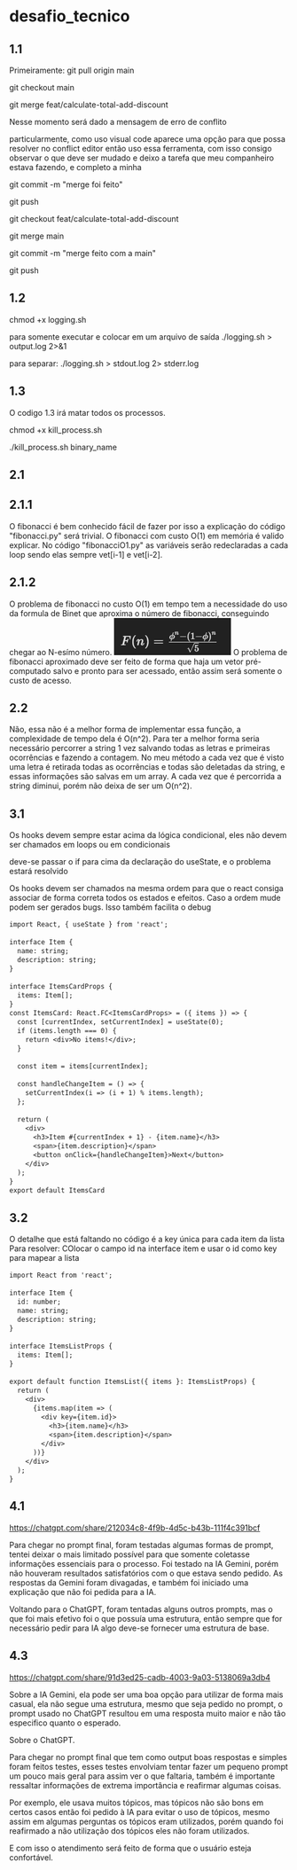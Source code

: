 # desafio_tecnico
## 1.1
Primeiramente:
git pull origin main

git checkout main

git merge feat/calculate-total-add-discount

Nesse momento será dado a mensagem de erro de conflito

particularmente, como uso visual code aparece uma opção para que possa resolver no conflict editor
então uso essa ferramenta, com isso consigo observar o que deve ser mudado e deixo a tarefa que meu companheiro estava fazendo, e completo a minha

git commit -m "merge foi feito"

git push

git checkout feat/calculate-total-add-discount

git merge main

git commit -m "merge feito com a main"

git push

## 1.2
chmod +x logging.sh

para somente executar e colocar em um arquivo de saída
./logging.sh > output.log 2>&1

para separar:
./logging.sh > stdout.log 2> stderr.log

## 1.3

O codigo 1.3 irá matar todos os processos.

chmod +x kill_process.sh


./kill_process.sh binary_name

## 2.1
## 2.1.1
O fibonacci é bem conhecido fácil de fazer por isso a explicação do código "fibonacci.py" será trivial.
O fibonacci com custo O(1) em memória é valido explicar. No código "fibonacciO1.py" as variáveis serão redeclaradas a cada loop sendo elas sempre vet[i-1] e vet[i-2].

## 2.1.2

O problema de fibonacci no custo O(1) em tempo tem a necessidade do uso da formula de Binet que aproxima o número de fibonacci, conseguindo chegar ao N-esímo número.
![alt text](image.png)
O problema de fibonacci aproximado deve ser feito de forma que haja um vetor pré-computado salvo e pronto para ser acessado, então assim será somente o custo de acesso.

## 2.2
Não, essa não é a melhor forma de implementar essa função, a complexidade de tempo dela é O(n^2).
Para ter a melhor forma seria necessário percorrer a string 1 vez salvando todas as letras e primeiras ocorrências e fazendo a contagem.
No meu método a cada vez que é visto uma letra é retirada todas as ocorrências e todas são deletadas da string, e essas informações são salvas em um array.
A cada vez que é percorrida a string diminui, porém não deixa de ser um O(n^2).

## 3.1
Os hooks devem sempre estar acima da lógica condicional, eles não devem ser chamados em loops ou em condicionais

deve-se passar o if para cima da declaração do useState, e o problema estará resolvido

Os hooks devem ser chamados na mesma ordem para que o react consiga associar de forma correta todos os estados e efeitos. Caso a ordem mude podem ser gerados bugs.
Isso também facilita o debug

```tsx
import React, { useState } from 'react';

interface Item {
  name: string;
  description: string;
}

interface ItemsCardProps {
  items: Item[];
}
const ItemsCard: React.FC<ItemsCardProps> = ({ items }) => {
  const [currentIndex, setCurrentIndex] = useState(0);
  if (items.length === 0) {
    return <div>No items!</div>;
  }

  const item = items[currentIndex];

  const handleChangeItem = () => {
    setCurrentIndex(i => (i + 1) % items.length);
  };

  return (
    <div>
      <h3>Item #{currentIndex + 1} - {item.name}</h3>
      <span>{item.description}</span>
      <button onClick={handleChangeItem}>Next</button>
    </div>
  );
}
export default ItemsCard
```


## 3.2

O detalhe que está faltando no código é a key única para cada item da lista
Para resolver:
COlocar o campo id na interface item e usar o id como key para mapear a lista

```tsx
import React from 'react';

interface Item {
  id: number;
  name: string;
  description: string;
}

interface ItemsListProps {
  items: Item[];
}

export default function ItemsList({ items }: ItemsListProps) {
  return (
    <div>
      {items.map(item => (
        <div key={item.id}>
          <h3>{item.name}</h3>
          <span>{item.description}</span>
        </div>
      ))}
    </div>
  );
}
```

## 4.1
https://chatgpt.com/share/212034c8-4f9b-4d5c-b43b-111f4c391bcf

Para chegar no prompt final, foram testadas algumas formas de prompt, tentei deixar o mais limitado possível para que somente coletasse informações essenciais para o processo.
Foi testado na IA Gemini, porém não houveram resultados satisfatórios com o que estava sendo pedido.
As respostas da Gemini foram divagadas, e também foi iniciado uma explicação que não foi pedida para a IA.

Voltando para o ChatGPT, foram tentadas alguns outros prompts, mas o que foi mais efetivo foi o que possuía uma estrutura, então sempre que for necessário pedir para IA algo deve-se
fornecer uma estrutura de base.

## 4.3
https://chatgpt.com/share/91d3ed25-cadb-4003-9a03-5138069a3db4

Sobre a IA Gemini, ela pode ser uma boa opção para utilizar de forma mais casual, ela não segue uma estrutura, mesmo que seja pedido no prompt, o prompt usado no ChatGPT resultou em uma resposta muito maior e não tão especifico quanto o esperado.

Sobre o ChatGPT.

Para chegar no prompt final que tem como output boas respostas e simples foram feitos testes, esses testes envolviam tentar fazer um pequeno prompt um pouco mais geral
para assim ver o que faltaria, também é importante ressaltar informações de extrema importância e reafirmar algumas coisas.

Por exemplo, ele usava muitos tópicos, mas tópicos não são bons em certos casos então foi pedido à IA para evitar o uso de tópicos, mesmo assim em algumas perguntas
os tópicos eram utilizados, porém quando foi reafirmado a não utilização dos tópicos eles não foram utilizados.

E com isso o atendimento será feito de forma que o usuário esteja confortável.


